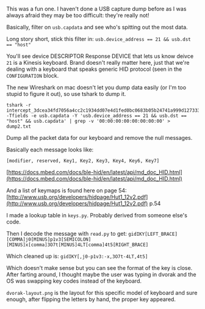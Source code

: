 This was a fun one. I haven't done a USB capture dump before as I was always afraid they may be too difficult: they're really not!

Basically, filter on `usb.capdata` and see who's spitting out the most data. 

Long story short, stick this filter in: `usb.device_address == 21 && usb.dst == "host"`

You'll see device DESCRIPTOR Response DEVICE that lets us know deivce `21` is a Kinesis keyboard. Brand doesn't really matter here, just that we're dealing with a keyboard that speaks generic HID protocol (seen in the `CONFIGURATION` block. 

The new Wireshark on mac doesn't let you dump data easily (or I'm too stupid to figure it out), so use tshark to dump it.

```
tshark -r intercept_3dcea34fd7056a4cc2c1934dd07e4d1fed0bc0683b05b24741a999d1273339da.pcapng -Tfields -e usb.capdata -Y 'usb.device_address == 21 && usb.dst == "host" && usb.capdata' | grep -v '00:00:00:00:00:00:00:00' >  dump2.txt
```

Dump all the packet data for our keyboard and remove the null messages.

Basically each message looks like:

`[modifier, reserved, Key1, Key2, Key3, Key4, Key6, Key7]`

[https://docs.mbed.com/docs/ble-hid/en/latest/api/md_doc_HID.html](https://docs.mbed.com/docs/ble-hid/en/latest/api/md_doc_HID.html)

And a list of keymaps is found here on page 54: 
[http://www.usb.org/developers/hidpage/Hut1_12v2.pdf](http://www.usb.org/developers/hidpage/Hut1_12v2.pdf) p.54

I made a lookup table in `keys.py`. Probably derived from someone else's code. 

Then I decode the message with `read.py` to get:
`gidIKY[LEFT_BRACE][COMMA]j0[MINUS]p1v3[SEMICOLON][MINUS]x[comma]3O7t[MINUS]4LT[comma]4t5[RIGHT_BRACE]`

Which cleaned up is:
`gidIKY[,j0-p1v3:-x,3O7t-4LT,4t5]`

Which doesn't make sense but you can see the format of the key is close. After farting around, I thought maybe the user was typing in dvorak and the OS was swapping key codes instead of the keyboard.

`dvorak-layout.png` is the layout for this specific model of keyboard and sure enough, after flipping the letters by hand, the proper key appeared. 





